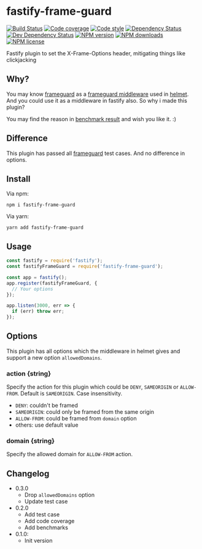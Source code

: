 # fastify-frame-guard

[![Build Status][ci-img]][ci-url]
[![Code coverage][cov-img]][cov-url]
[![Code style][lint-img]][lint-url]
[![Dependency Status][dep-img]][dep-url]
[![Dev Dependency Status][dev-dep-img]][dev-dep-url]
[![NPM version][npm-ver-img]][npm-url]
[![NPM downloads][npm-dl-img]][npm-url]
[![NPM license][npm-lc-img]][npm-url]

Fastify plugin to set the X-Frame-Options header, mitigating things like clickjacking

## Why?

You may know [frameguard](https://github.com/helmetjs/frameguard) as a [frameguard middleware](https://helmetjs.github.io/docs/frameguard/) used in [helmet](https://github.com/helmetjs/helmet). And you could use it as a middleware in fastify also. So why i made this plugin?

You may find the reason in [benchmark result](./benchmarks/benchmark.txt) and wish you like it. :)

## Difference

This plugin has passed all [frameguard](https://github.com/helmetjs/frameguard) test cases.
And no difference in options.

## Install

Via npm:

```shell
npm i fastify-frame-guard
```

Via yarn:

```shell
yarn add fastify-frame-guard
```

## Usage

```js
const fastify = require('fastify');
const fastifyFrameGuard = require('fastify-frame-guard');

const app = fastify();
app.register(fastifyFrameGuard, {
  // Your options
});

app.listen(3000, err => {
  if (err) throw err;
});
```

## Options

This plugin has all options which the middleware in helmet gives and support a new option `allowedDomains`.

### action {string}

Specify the action for this plugin which could be `DENY`, `SAMEORIGIN` or `ALLOW-FROM`. Default is `SAMEORIGIN`. Case insensitivity.

- `DENY`: couldn't be framed
- `SAMEORIGIN`: could only be framed from the same origin
- `ALLOW-FROM`: could be framed from `domain` option
- others: use default value

### domain {string}

Specify the allowed domain for `ALLOW-FROM` action.

## Changelog

- 0.3.0
  - Drop `allowedDomains` option
  - Update test case
- 0.2.0
  - Add test case
  - Add code coverage
  - Add benchmarks
- 0.1.0:
  - Init version

[ci-img]: https://img.shields.io/travis/poppinlp/fastify-frame-guard.svg?style=flat-square
[ci-url]: https://travis-ci.org/poppinlp/fastify-frame-guard
[cov-img]: https://img.shields.io/coveralls/poppinlp/fastify-frame-guard.svg?style=flat-square
[cov-url]: https://coveralls.io/github/poppinlp/fastify-frame-guard?branch=master
[lint-img]: https://img.shields.io/badge/code%20style-handsome-brightgreen.svg?style=flat-square
[lint-url]: https://github.com/poppinlp/eslint-config-handsome
[dep-img]: https://img.shields.io/david/poppinlp/fastify-frame-guard.svg?style=flat-square
[dep-url]: https://david-dm.org/poppinlp/fastify-frame-guard
[dev-dep-img]: https://img.shields.io/david/dev/poppinlp/fastify-frame-guard.svg?style=flat-square
[dev-dep-url]: https://david-dm.org/poppinlp/fastify-frame-guard#info=devDependencies
[npm-ver-img]: https://img.shields.io/npm/v/fastify-frame-guard.svg?style=flat-square
[npm-dl-img]: https://img.shields.io/npm/dm/fastify-frame-guard.svg?style=flat-square
[npm-lc-img]: https://img.shields.io/npm/l/fastify-frame-guard.svg?style=flat-square
[npm-url]: https://www.npmjs.com/package/fastify-frame-guard
